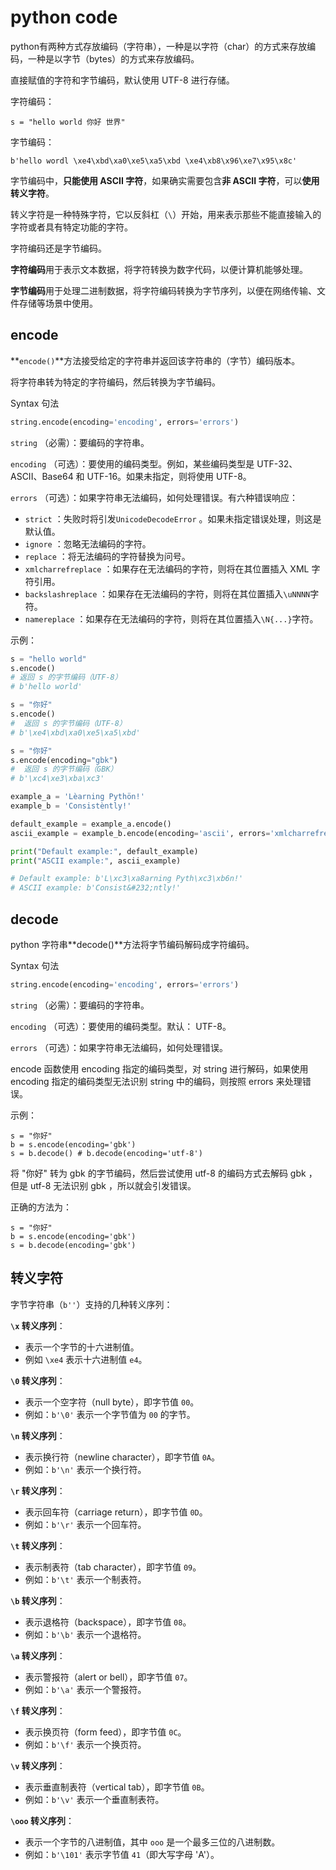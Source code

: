 # python code

python有两种方式存放编码（字符串），一种是以字符（char）的方式来存放编码，一种是以字节（bytes）的方式来存放编码。

直接赋值的字符和字节编码，默认使用 UTF-8 进行存储。

字符编码：

```
s = "hello world 你好 世界"
```

字节编码：

```
b'hello wordl \xe4\xbd\xa0\xe5\xa5\xbd \xe4\xb8\x96\xe7\x95\x8c'
```



字节编码中，**只能使用 ASCII 字符**，如果确实需要包含**非 ASCII 字符**，可以**使用转义字符**。

转义字符是一种特殊字符，它以反斜杠（`\`）开始，用来表示那些不能直接输入的字符或者具有特定功能的字符。



字符编码还是字节编码。

**字符编码**用于表示文本数据，将字符转换为数字代码，以便计算机能够处理。

**字节编码**用于处理二进制数据，将字符编码转换为字节序列，以便在网络传输、文件存储等场景中使用。



## encode

**`encode()`**方法接受给定的字符串并返回该字符串的（字节）编码版本。

将字符串转为特定的字符编码，然后转换为字节编码。

Syntax 句法

```python
string.encode(encoding='encoding', errors='errors')
```

`string` （必需）：要编码的字符串。

`encoding` （可选）：要使用的编码类型。例如，某些编码类型是 UTF-32、ASCII、Base64 和 UTF-16。如果未指定，则将使用 UTF-8。

`errors` （可选）：如果字符串无法编码，如何处理错误。有六种错误响应：

- `strict` ：失败时将引发`UnicodeDecodeError` 。如果未指定错误处理，则这是默认值。
- `ignore` ：忽略无法编码的字符。
- `replace` ：将无法编码的字符替换为问号。
- `xmlcharrefreplace` ：如果存在无法编码的字符，则将在其位置插入 XML 字符引用。
- `backslashreplace` ：如果存在无法编码的字符，则将在其位置插入`\uNNNN`字符。
- `namereplace` ：如果存在无法编码的字符，则将在其位置插入`\N{...}`字符。



示例：

```python
s = "hello world"
s.encode()
# 返回 s 的字节编码（UTF-8）
# b'hello world'

s = "你好"
s.encode()
#  返回 s 的字节编码（UTF-8）
# b'\xe4\xbd\xa0\xe5\xa5\xbd'

s = "你好"
s.encode(encoding="gbk")
#  返回 s 的字节编码（GBK）
# b'\xc4\xe3\xba\xc3'
```

```python
example_a = 'Lèarning Pythön!'
example_b = 'Consistèntly!'

default_example = example_a.encode()
ascii_example = example_b.encode(encoding='ascii', errors='xmlcharrefreplace')

print("Default example:", default_example)
print("ASCII example:", ascii_example)

# Default example: b'L\xc3\xa8arning Pyth\xc3\xb6n!'
# ASCII example: b'Consist&#232;ntly!'
```



## decode

python 字符串**decode()**方法将字节编码解码成字符编码。

Syntax 句法

```python
string.encode(encoding='encoding', errors='errors')
```



`string` （必需）：要编码的字符串。

`encoding` （可选）：要使用的编码类型。默认： UTF-8。

`errors` （可选）：如果字符串无法编码，如何处理错误。



encode 函数使用 encoding 指定的编码类型，对 string 进行解码，如果使用 encoding 指定的编码类型无法识别 string 中的编码，则按照 errors 来处理错误。



示例：

```
s = "你好"
b = s.encode(encoding='gbk')
s = b.decode() # b.decode(encoding='utf-8')
```

将 "你好" 转为 gbk 的字节编码，然后尝试使用 utf-8 的编码方式去解码 gbk ，但是 utf-8 无法识别 gbk ，所以就会引发错误。

正确的方法为：

```
s = "你好"
b = s.encode(encoding='gbk')
s = b.decode(encoding='gbk')
```



## 转义字符

字节字符串（`b''`）支持的几种转义序列：

**`\x` 转义序列**：

- 表示一个字节的十六进制值。
- 例如 `\xe4` 表示十六进制值 `e4`。

**`\0` 转义序列**：

- 表示一个空字符（null byte），即字节值 `00`。
- 例如：`b'\0'` 表示一个字节值为 `00` 的字节。

**`\n` 转义序列**：

- 表示换行符（newline character），即字节值 `0A`。
- 例如：`b'\n'` 表示一个换行符。

**`\r` 转义序列**：

- 表示回车符（carriage return），即字节值 `0D`。
- 例如：`b'\r'` 表示一个回车符。

**`\t` 转义序列**：

- 表示制表符（tab character），即字节值 `09`。
- 例如：`b'\t'` 表示一个制表符。

**`\b` 转义序列**：

- 表示退格符（backspace），即字节值 `08`。
- 例如：`b'\b'` 表示一个退格符。

**`\a` 转义序列**：

- 表示警报符（alert or bell），即字节值 `07`。
- 例如：`b'\a'` 表示一个警报符。

**`\f` 转义序列**：

- 表示换页符（form feed），即字节值 `0C`。
- 例如：`b'\f'` 表示一个换页符。

**`\v` 转义序列**：

- 表示垂直制表符（vertical tab），即字节值 `0B`。
- 例如：`b'\v'` 表示一个垂直制表符。

**`\ooo` 转义序列**：

- 表示一个字节的八进制值，其中 `ooo` 是一个最多三位的八进制数。
- 例如：`b'\101'` 表示字节值 `41`（即大写字母 'A'）。